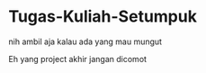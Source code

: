 # Tugas-Kuliah-Setumpuk
<p>nih ambil aja kalau ada yang mau mungut</p>
<p>Eh yang project akhir jangan dicomot </p>
